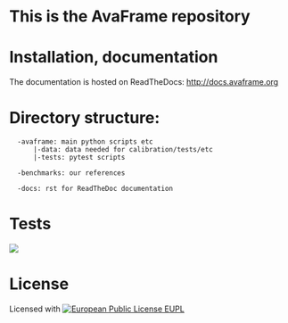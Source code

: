 # This is the AvaFrame repository

# Installation, documentation

The documentation is hosted on ReadTheDocs: http://docs.avaframe.org




# Directory structure:

```
  -avaframe: main python scripts etc
      |-data: data needed for calibration/tests/etc
      |-tests: pytest scripts

  -benchmarks: our references 

  -docs: rst for ReadTheDoc documentation
```



# Tests 

[<img src="https://readthedocs.org/projects/avaframe/badge/?version=latest">](http://docs.avaframe.org/en/latest/)

# License 
Licensed with [![European Public License EUPL](https://img.shields.io/badge/license-EUPL-green.png)](https://git.avaframe.org/AvaFrame/AvaFrame/src/branch/master/LICENSE.txt)

